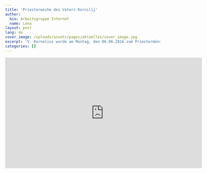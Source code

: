 ```yaml
---
title: 'Priesterweihe des Vaters Kornilij'
author:
  bio: Arbeitsgruppe Internet
  name: Lena
layout: post
lang: de
cover_image: /uploads/assets/pages/aktuelles/cover_image.jpg
excerpt: 'V. Kornelius wurde am Montag, den 06.06.2016 zum Priestermönch geweiht.'
categories: []
---
```

<iframe src="https://player.vimeo.com/video/169732644" width="640" height="360" frameborder="0" allowfullscreen></iframe>
